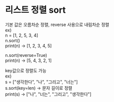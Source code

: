 # 리스트 정렬 sort
기본 값은 오름차순 정렬, reverse 사용으로 내림차순 정렬  
ex)   
n = [1, 2, 5, 3, 4]  
n.sort()  
print(n) -> [1, 2, 3, 4, 5]  

n.sort(reverse=True)  
print(n) -> [5, 4, 3, 2, 1]

key값으로 정렬도 가능  
ex)  
s = ["생각한다", "나", "그리고", "너는"]  
s.sort(key=len) -> 문자 길이로 정렬  
print(s) -> ["나", "너는", "그리고", "생각한다"]
